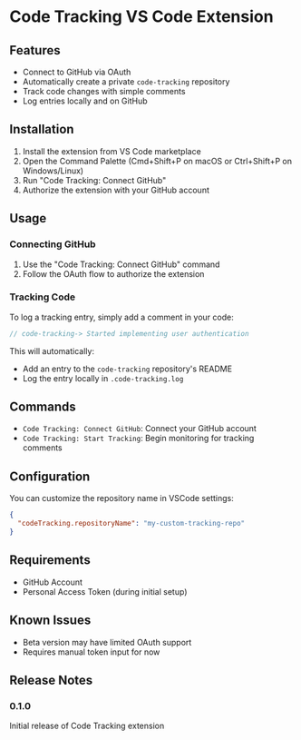 # Code Tracking VS Code Extension

## Features

- Connect to GitHub via OAuth
- Automatically create a private `code-tracking` repository
- Track code changes with simple comments
- Log entries locally and on GitHub

## Installation

1. Install the extension from VS Code marketplace
2. Open the Command Palette (Cmd+Shift+P on macOS or Ctrl+Shift+P on Windows/Linux)
3. Run "Code Tracking: Connect GitHub"
4. Authorize the extension with your GitHub account

## Usage

### Connecting GitHub

1. Use the "Code Tracking: Connect GitHub" command
2. Follow the OAuth flow to authorize the extension

### Tracking Code

To log a tracking entry, simply add a comment in your code:

```typescript
// code-tracking-> Started implementing user authentication
```

This will automatically:
- Add an entry to the `code-tracking` repository's README
- Log the entry locally in `.code-tracking.log`

## Commands

- `Code Tracking: Connect GitHub`: Connect your GitHub account
- `Code Tracking: Start Tracking`: Begin monitoring for tracking comments

## Configuration

You can customize the repository name in VSCode settings:

```json
{
  "codeTracking.repositoryName": "my-custom-tracking-repo"
}
```

## Requirements

- GitHub Account
- Personal Access Token (during initial setup)

## Known Issues

- Beta version may have limited OAuth support
- Requires manual token input for now

## Release Notes

### 0.1.0

Initial release of Code Tracking extension